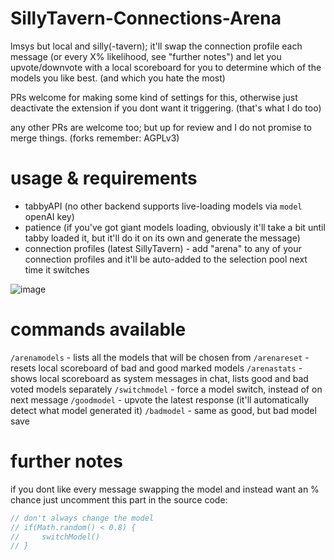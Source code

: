 # SillyTavern-Connections-Arena

lmsys but local and silly(-tavern); it'll swap the connection profile each message (or every X% likelihood, see "further notes") and let you upvote/downvote with a local scoreboard for you to determine which of the models you like best. (and which you hate the most)

PRs welcome for making some kind of settings for this, otherwise just deactivate the extension if you dont want it triggering. (that's what I do too)

any other PRs are welcome too; but up for review and I do not promise to merge things. (forks remember: AGPLv3)

# usage & requirements
- tabbyAPI (no other backend supports live-loading models via `model` openAI key)
- patience (if you've got giant models loading, obviously it'll take a bit until tabby loaded it, but it'll do it on its own and generate the message)
- connection profiles (latest SillyTavern) - add "arena" to any of your connection profiles and it'll be auto-added to the selection pool next time it switches

![image](https://github.com/user-attachments/assets/ae67a125-4446-4473-8ede-60bfea65b9ab)

# commands available

`/arenamodels` - lists all the models that will be chosen from
`/arenareset` - resets local scoreboard of bad and good marked models
`/arenastats` - shows local scoreboard as system messages in chat, lists good and bad voted models separately
`/switchmodel` - force a model switch, instead of on next message
`/goodmodel` - upvote the latest response (it'll automatically detect what model generated it)
`/badmodel` - same as good, but bad model save

# further notes
if you dont like every message swapping the model and instead want an % chance just uncomment this part in the source code:

```js
// don't always change the model
// if(Math.random() < 0.8) {
//     switchModel()
// }
```
